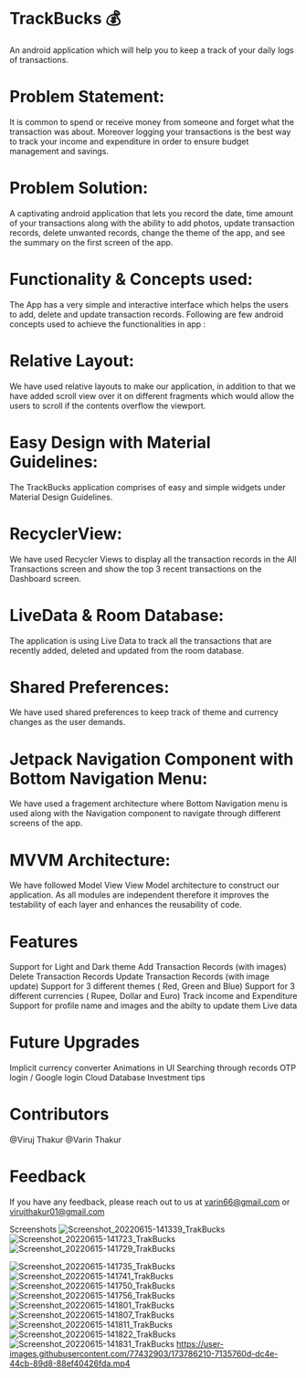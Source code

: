 # TrackBucks 💰
An android application which will help you to keep a track of your daily logs of transactions.

# Problem Statement:
It is common to spend or receive money from someone and forget what the transaction was about. Moreover logging your transactions is the best way to track your income and expenditure in order to ensure budget management and savings.

# Problem Solution:
A captivating android application that lets you record the date, time amount of your transactions along with the ability to add photos, update transaction records, delete unwanted records, change the theme of the app, and see the summary on the first screen of the app.

# Functionality & Concepts used:
The App has a very simple and interactive interface which helps the users to add, delete and update transaction records. Following are few android concepts used to achieve the functionalities in app :

# Relative Layout:
We have used relative layouts to make our application, in addition to that we have added scroll view over it on different fragments which would allow the users to scroll if the contents overflow the viewport.

# Easy Design with Material Guidelines:
The TrackBucks application comprises of easy and simple widgets under Material Design Guidelines.

# RecyclerView:
We have used Recycler Views to display all the transaction records in the All Transactions screen and show the top 3 recent transactions on the Dashboard screen.

# LiveData & Room Database:
The application is using Live Data to track all the transactions that are recently added, deleted and updated from the room database.

# Shared Preferences:
We have used shared preferences to keep track of theme and currency changes as the user demands.

# Jetpack Navigation Component with Bottom Navigation Menu:
We have used a fragement architecture where Bottom Navigation menu is used along with the Navigation component to navigate through different screens of the app.

# MVVM Architecture:
We have followed Model View View Model architecture to construct our application. As all modules are independent therefore it improves the testability of each layer and enhances the reusability of code.

# Features
Support for Light and Dark theme
Add Transaction Records (with images)
Delete Transaction Records
Update Transaction Records (with image update) 
Support for 3 different themes ( Red, Green and Blue)
Support for 3 different currencies ( Rupee, Dollar and Euro)
Track income and Expenditure
Support for profile name and images and the abilty to update them
Live data

# Future Upgrades
Implicit currency converter
Animations in UI
Searching through records
OTP login / Google login
Cloud Database 
Investment tips

# Contributors
@Viruj Thakur
@Varin Thakur

# Feedback
If you have any feedback, please reach out to us at varin66@gmail.com or virujthakur01@gmail.com

Screenshots
![Screenshot_20220615-141339_TrakBucks](https://user-images.githubusercontent.com/77432903/173785884-3b9bef7a-ae87-428c-8f86-374153c44b0f.png) ![Screenshot_20220615-141723_TrakBucks](https://user-images.githubusercontent.com/77432903/173785910-ded802df-5d3a-4930-b49a-ee24ddb4198e.png) ![Screenshot_20220615-141729_TrakBucks](https://user-images.githubusercontent.com/77432903/173785952-5ee241b9-7551-4ae5-b343-58d786741e09.png)

![Screenshot_20220615-141735_TrakBucks](https://user-images.githubusercontent.com/77432903/173785977-93a0b312-c012-4a65-9e53-ec846ca7b68a.png)
![Screenshot_20220615-141741_TrakBucks](https://user-images.githubusercontent.com/77432903/173785992-33b3538c-7114-407e-b331-82754f9e9de8.png)
![Screenshot_20220615-141750_TrakBucks](https://user-images.githubusercontent.com/77432903/173786001-0b7bf435-c82f-42dc-81a2-14a77cc8366b.png)
![Screenshot_20220615-141756_TrakBucks](https://user-images.githubusercontent.com/77432903/173786026-c66dce70-0487-420e-a77d-327ca1b5bb77.png)
![Screenshot_20220615-141801_TrakBucks](https://user-images.githubusercontent.com/77432903/173786029-b08beb21-3852-43c8-aa18-6bb61c66dcf6.png)
![Screenshot_20220615-141807_TrakBucks](https://user-images.githubusercontent.com/77432903/173786053-046b5ddd-f4c0-4920-b4ae-ac17c4ab7313.png)
![Screenshot_20220615-141811_TrakBucks](https://user-images.githubusercontent.com/77432903/173786119-a2932b07-4757-469a-ac91-ce00f6b924a8.png)
![Screenshot_20220615-141822_TrakBucks](https://user-images.githubusercontent.com/77432903/173786146-555dcf4f-649a-4a57-b436-41257c1d4ba8.png)
![Screenshot_20220615-141831_TrakBucks](https://user-images.githubusercontent.com/77432903/173786165-fff3dbfe-67bf-496d-8c07-a07ca009af8c.png)
https://user-images.githubusercontent.com/77432903/173786210-7135760d-dc4e-44cb-89d8-88ef40426fda.mp4


